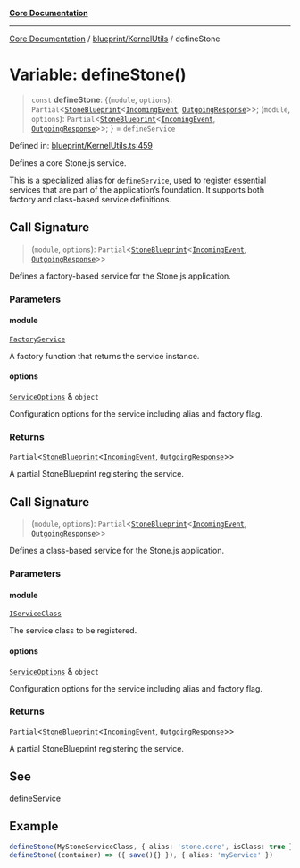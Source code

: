 [**Core Documentation**](../../../README.md)

***

[Core Documentation](../../../README.md) / [blueprint/KernelUtils](../README.md) / defineStone

# Variable: defineStone()

> `const` **defineStone**: \{(`module`, `options`): `Partial`\<[`StoneBlueprint`](../../../options/StoneBlueprint/interfaces/StoneBlueprint.md)\<[`IncomingEvent`](../../../events/IncomingEvent/classes/IncomingEvent.md), [`OutgoingResponse`](../../../events/OutgoingResponse/classes/OutgoingResponse.md)\>\>; (`module`, `options`): `Partial`\<[`StoneBlueprint`](../../../options/StoneBlueprint/interfaces/StoneBlueprint.md)\<[`IncomingEvent`](../../../events/IncomingEvent/classes/IncomingEvent.md), [`OutgoingResponse`](../../../events/OutgoingResponse/classes/OutgoingResponse.md)\>\>; \} = `defineService`

Defined in: [blueprint/KernelUtils.ts:459](https://github.com/stonemjs/core/blob/e2fddc9518734748c09a72d4b4064dd1d4c1288c/src/blueprint/KernelUtils.ts#L459)

Defines a core Stone.js service.

This is a specialized alias for `defineService`, used to register essential services
that are part of the application’s foundation. It supports both factory and class-based service definitions.

## Call Signature

> (`module`, `options`): `Partial`\<[`StoneBlueprint`](../../../options/StoneBlueprint/interfaces/StoneBlueprint.md)\<[`IncomingEvent`](../../../events/IncomingEvent/classes/IncomingEvent.md), [`OutgoingResponse`](../../../events/OutgoingResponse/classes/OutgoingResponse.md)\>\>

Defines a factory-based service for the Stone.js application.

### Parameters

#### module

[`FactoryService`](../../../declarations/type-aliases/FactoryService.md)

A factory function that returns the service instance.

#### options

[`ServiceOptions`](../../../declarations/interfaces/ServiceOptions.md) & `object`

Configuration options for the service including alias and factory flag.

### Returns

`Partial`\<[`StoneBlueprint`](../../../options/StoneBlueprint/interfaces/StoneBlueprint.md)\<[`IncomingEvent`](../../../events/IncomingEvent/classes/IncomingEvent.md), [`OutgoingResponse`](../../../events/OutgoingResponse/classes/OutgoingResponse.md)\>\>

A partial StoneBlueprint registering the service.

## Call Signature

> (`module`, `options`): `Partial`\<[`StoneBlueprint`](../../../options/StoneBlueprint/interfaces/StoneBlueprint.md)\<[`IncomingEvent`](../../../events/IncomingEvent/classes/IncomingEvent.md), [`OutgoingResponse`](../../../events/OutgoingResponse/classes/OutgoingResponse.md)\>\>

Defines a class-based service for the Stone.js application.

### Parameters

#### module

[`IServiceClass`](../../../declarations/type-aliases/IServiceClass.md)

The service class to be registered.

#### options

[`ServiceOptions`](../../../declarations/interfaces/ServiceOptions.md) & `object`

Configuration options for the service including alias and factory flag.

### Returns

`Partial`\<[`StoneBlueprint`](../../../options/StoneBlueprint/interfaces/StoneBlueprint.md)\<[`IncomingEvent`](../../../events/IncomingEvent/classes/IncomingEvent.md), [`OutgoingResponse`](../../../events/OutgoingResponse/classes/OutgoingResponse.md)\>\>

A partial StoneBlueprint registering the service.

## See

defineService

## Example

```ts
defineStone(MyStoneServiceClass, { alias: 'stone.core', isClass: true })
defineStone((container) => ({ save(){} }), { alias: 'myService' })
```
